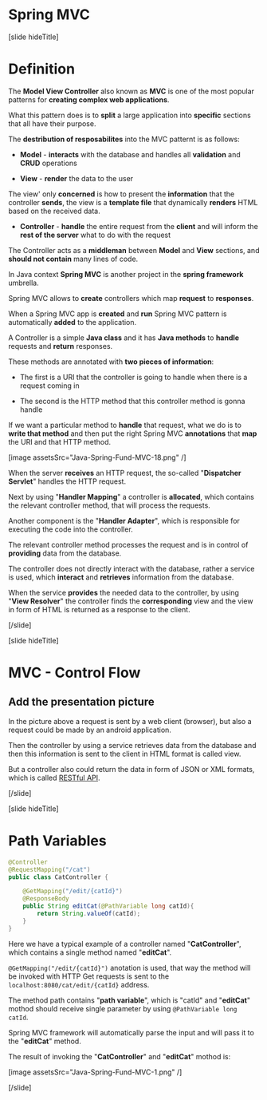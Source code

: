 # Spring MVC

[slide hideTitle]
# Definition

The **Model View Controller** also known as **MVC** is one of the most popular patterns for **creating complex web applications**.

What this pattern does is to **split** a large application into **specific** sections that all have their purpose.

The **destribution of resposabilites** into the MVC patternt is as follows: 

- **Model** - **interacts** with the database and handles all **validation** and **CRUD** operations

- **View** - **render** the data to the user

The view' only **concerned** is how to present the **information** that the controller **sends**, the view is a **template file** that dynamically **renders** HTML based on the received data.

- **Controller** - **handle** the entire request from the **client** and will inform the **rest of the server** what to do with the request

The Controller acts as a **middleman** between **Model** and **View** sections, and **should not contain** many lines of code.

In Java context **Spring MVC** is another project in the **spring framework** umbrella.

Spring MVC allows to **create** controllers which map **request** to **responses**.

When a Spring MVC app is **created** and **run** Spring MVC pattern is automatically **added** to the application. 

A Controller is a simple **Java class** and it has **Java methods** to **handle** requests and **return** responses.

These methods are annotated with **two pieces of information**:

- The first is a URI that the controller is going to handle when there is a request coming in 

- The second is the HTTP method that this controller method is gonna handle

If we want a particular method to **handle** that request, what we do is to **write that method** and then put the right Spring MVC **annotations** that **map** the URI and that HTTP method.

[image assetsSrc="Java-Spring-Fund-MVC-18.png" /]

When the server **receives** an HTTP request, the so-called "**Dispatcher Servlet**" handles the HTTP request.

Next by using "**Handler Mapping**" a controller is **allocated**, which contains the relevant controller method, that will process the requests. 

Another component is the "**Handler Adapter**", which is responsible for executing the code into the controller.

The relevant controller method processes the request and is in control of **providing** data from the database.

The controller does not directly interact with the database, rather a service is used, which **interact** and **retrieves** information from the database.

When the service **provides** the needed data to the controller, by using "**View Resolver**" the controller finds the **corresponding** view and the view in form of HTML is returned as a response to the client.

[/slide]

[slide hideTitle]
# MVC - Control Flow

## Add the presentation picture

In the picture above a request is sent by a web client (browser), but also a request could be made by an android application.

Then the controller by using a service retrieves data from the database and then this information is sent to the client in HTML format is called view. 

But a controller also could return the data in form of JSON or XML formats, which is called [RESTful API](https://en.wikipedia.org/wiki/Representational_state_transfer).

[/slide]

[slide hideTitle]
# Path Variables

```java
@Controller
@RequestMapping("/cat")
public class CatController {

    @GetMapping("/edit/{catId}")
    @ResponseBody
    public String editCat(@PathVariable long catId){
        return String.valueOf(catId);
    }
}

```

Here we have a typical example of a controller named "**CatController**", which contains a single method named "**editCat**".

`@GetMapping("/edit/{catId}")` anotation is used, that way the method will be invoked with HTTP Get requests is sent to the `localhost:8080/cat/edit/{catId}` address.

The method path contains "**path variable**", which is "catId" and "**editCat**" mothod should receive single parameter by using `@PathVariable long catId`.

Spring MVC framework will automatically parse the input and will pass it to the "**editCat**" method.

The result of invoking the "**CatController**" and "**editCat**" mothod is:

[image assetsSrc="Java-Spring-Fund-MVC-1.png" /]

[/slide]